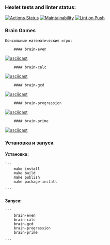 ### Hexlet tests and linter status:

[![Actions Status](https://github.com/EvilMadSquirrel/python-project-lvl1/workflows/hexlet-check/badge.svg)](https://github.com/EvilMadSquirrel/python-project-lvl1/actions) [![Maintainability](https://api.codeclimate.com/v1/badges/a99a88d28ad37a79dbf6/maintainability)](https://codeclimate.com/github/codeclimate/codeclimate/maintainability) [![Lint on Push](https://github.com/EvilMadSquirrel/python-project-lvl1/actions/workflows/lint-on-push.yml/badge.svg?branch=main&event=push)](https://github.com/EvilMadSquirrel/python-project-lvl1/actions/workflows/lint-on-push.yml)

### Brain Games

    Консольные математические игры:

        #### brain-even

[![asciicast](https://asciinema.org/a/ZEMBpPrJMBBgwcJ0ruEKPfuSo.svg)](https://asciinema.org/a/ZEMBpPrJMBBgwcJ0ruEKPfuSo)

        #### brain-calc

[![asciicast](https://asciinema.org/a/446451.svg)](https://asciinema.org/a/446451)

        #### brain-gcd

[![asciicast](https://asciinema.org/a/446469.svg)](https://asciinema.org/a/446469)

        #### brain-progression

[![asciicast](https://asciinema.org/a/446497.svg)](https://asciinema.org/a/446497)

        #### brain-prime

[![asciicast](https://asciinema.org/a/446505.svg)](https://asciinema.org/a/446505)

### Установка и запуск

#### Установка:

    ```
        make install
        make build
        make publish
        make package-install

    ```

#### Запуск:

    ```
        brain-even
        brain-calc
        brain-gcd
        brain-progression
        brain-prime

    ```

